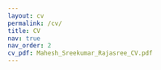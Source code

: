 ```yaml
---
layout: cv
permalink: /cv/
title: CV
nav: true
nav_order: 2
cv_pdf: Mahesh_Sreekumar_Rajasree_CV.pdf
---
```

